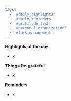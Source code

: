```yaml
---
tags:
  - '#daily_highlights'
  - '#daily_reminders'
  - '#gratitude_list'
  - '#personal_organization'
  - '#task_management'
---
```

**Highlights of the day**

- x

**Things I’m grateful**

- x

**Reminders**

- x
